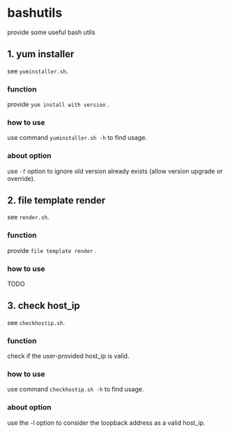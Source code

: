 # bashutils
provide some useful bash utils

## 1. yum installer
see `yuminstaller.sh`.

### function
provide `yum install with version` .

### how to use
use command `yuminstaller.sh -h` to find usage.

### about option
use `-f` option to ignore old version already exists (allow version upgrade or override).

## 2. file template render
see `render.sh`.

### function
provide `file template render` .

### how to use
TODO

## 3. check host_ip
see `checkhostip.sh`.

### function
check if the user-provided host_ip is valid.

### how to use
use command `checkhostip.sh -h` to find usage.

### about option
use the -l option to consider the loopback address as a valid host_ip.

